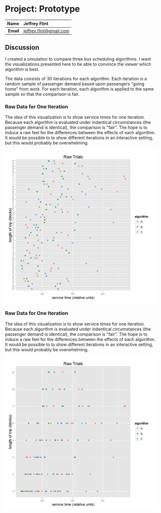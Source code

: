 Project: Prototype
==============================

| **Name**  | Jeffrey Flint |
|----------:|:-------------|
| **Email** | jeffrey.flint@gmail.com |

## Discussion ##

I created a simulation to compare three bus scheduling algorithms.  I want the visualizations presented here to be able to convince the viewer which algorithm is best.

The data consists of 30 iterations for each algorithm.  Each iteration is a random sample of passenger demand based upon passengers "going home" from work. For each iteration, each algorithm is applied to the same sample so that the comparison is fair. 

###  Raw Data for One Iteration ###

The idea of this visualization is to show service times for one iteration.  Because each algorithm is evaluated under indentical circumstances (the passenger demand is identical), the comparison is "fair".   The hope is to induce a raw feel for the differences between the effects of each algorithm.  It would be possible to to show different iterations in an interactive setting, but this would probably be overwhelming.

![IMAGE](raw.png)


###  Raw Data for One Iteration ###

The idea of this visualization is to show service times for one iteration.  Because each algorithm is evaluated under indentical circumstances (the passenger demand is identical), the comparison is "fair".   The hope is to induce a raw feel for the differences between the effects of each algorithm.  It would be possible to to show different iterations in an interactive setting, but this would probably be overwhelming.

![IMAGE](raw2.png)
